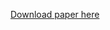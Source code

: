 

[Download paper here](http://www.sdjt.si/wp/wp-content/uploads/2018/09/JTDH-2018_Lange-et-al_Debating-evil-Using-Word-Embeddings-to-Analyze-Parliamentary-Debates-on-War-Criminals-in-The-Netherlands.pdf)
